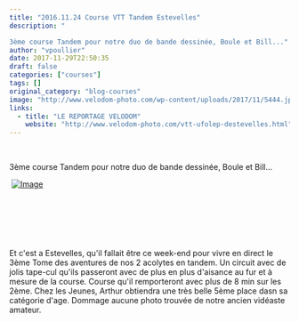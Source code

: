 ```yaml
---
title: "2016.11.24 Course VTT Tandem Estevelles"
description: " 

3ème course Tandem pour notre duo de bande dessinée, Boule et Bill..."
author: "vpoullier"
date: 2017-11-29T22:50:35
draft: false
categories: ["courses"]
tags: []
original_category: "blog-courses"
image: "http://www.velodom-photo.com/wp-content/uploads/2017/11/5444.jpg"
links:
  - title: "LE REPORTAGE VELODOM"
    website: "http://www.velodom-photo.com/vtt-ufolep-destevelles.html"
---
```


&nbsp;

3ème course Tandem pour notre duo de bande dessinée, Boule et Bill...

<!--more-->

&nbsp;[![Image](http://www.velodom-photo.com/wp-content/uploads/2017/11/5444.jpg)](http://www.velodom-photo.com/wp-content/uploads/2017/11/5444.jpg)

&nbsp;

&nbsp;

&nbsp;

Et c'est a Estevelles, qu'il fallait être ce week-end pour vivre en direct le 3ème Tome des aventures de nos 2 acolytes en tandem. Un circuit avec de jolis tape-cul qu'ils passeront avec de plus en plus d'aisance au fur et à mesure de la course. Course qu'il remporteront avec plus de 8 min sur les 2ème. Chez les Jeunes, Arthur obtiendra une très belle 5ème place dasn sa catégorie d'age. Dommage aucune photo trouvée de notre ancien vidéaste amateur.&nbsp;